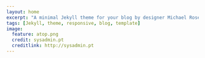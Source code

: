 ```yaml
---
layout: home
excerpt: "A minimal Jekyll theme for your blog by designer Michael Rose."
tags: [Jekyll, theme, responsive, blog, template]
image:
  feature: atop.png
  credit: sysadmin.pt
  creditlink: http://sysadmin.pt
---
```


